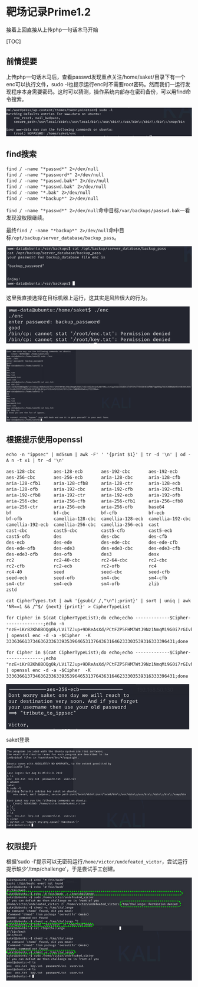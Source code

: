 #  靶场记录Prime1.2

接着上回直接从上传php一句话木马开始

[TOC]

## 前情提要

上传php一句话木马后，查看passwd发现重点关注/home/saket/目录下有一个enc可以执行文件，sudo -l也提示运行enc时不需要root密码。然而我们一运行发现程序本身需要密码。这时可以猜测，操作系统内部存在密码备份，可以用find命令搜索。

![image-20240623035244164](./assets/image-20240623035244164.png)

## find搜索

```
find / -name "*passwd*" 2>/dev/null
find / -name "*password*" 2>/dev/null
find / -name "*passwd.bak*" 2>/dev/null
find / -name "*passwd.bak" 2>/dev/null
find / -name "*.bak" 2>/dev/null
find / -name "*backup*" 2>/dev/null
```

`find / -name "*passwd*" 2>/dev/null`命中目标`/var/backups/passwd.bak`一看发现没权限继续。

最终`find / -name "*backup*" 2>/dev/null`命中目标`/opt/backup/server_database/backup_pass`。

![image-20240623040441299](./assets/image-20240623040441299.png)

这里我直接选择在目标机器上运行，这其实是风险很大的行为。

![image-20240623040654912](./assets/image-20240623040654912.png)

![image-20240623041039981](./assets/image-20240623041039981.png)

## 根据提示使用openssl

```
echo -n "ippsec" | md5sum | awk -F' ' '{print $1}' | tr -d '\n' | od -A n -t x1 | tr -d '\n'
```

```
aes-128-cbc       aes-128-ecb       aes-192-cbc       aes-192-ecb       
aes-256-cbc       aes-256-ecb       aria-128-cbc      aria-128-cfb      
aria-128-cfb1     aria-128-cfb8     aria-128-ctr      aria-128-ecb      
aria-128-ofb      aria-192-cbc      aria-192-cfb      aria-192-cfb1     
aria-192-cfb8     aria-192-ctr      aria-192-ecb      aria-192-ofb      
aria-256-cbc      aria-256-cfb      aria-256-cfb1     aria-256-cfb8     
aria-256-ctr      aria-256-ecb      aria-256-ofb      base64            
bf                bf-cbc            bf-cfb            bf-ecb            
bf-ofb            camellia-128-cbc  camellia-128-ecb  camellia-192-cbc  
camellia-192-ecb  camellia-256-cbc  camellia-256-ecb  cast              
cast-cbc          cast5-cbc         cast5-cfb         cast5-ecb         
cast5-ofb         des               des-cbc           des-cfb           
des-ecb           des-ede           des-ede-cbc       des-ede-cfb       
des-ede-ofb       des-ede3          des-ede3-cbc      des-ede3-cfb      
des-ede3-ofb      des-ofb           des3              desx              
rc2               rc2-40-cbc        rc2-64-cbc        rc2-cbc           
rc2-cfb           rc2-ecb           rc2-ofb           rc4               
rc4-40            seed              seed-cbc          seed-cfb          
seed-ecb          seed-ofb          sm4-cbc           sm4-cfb           
sm4-ctr           sm4-ecb           sm4-ofb           zlib              
zstd
```

```
cat CipherTypes.txt | awk '{gsub(/ /,"\n");print}' | sort | uniq | awk 'NR==1 && /^$/ {next} {print}' > CipherTypeList
```

```
for Cipher in $(cat CipherTypeList);do echo;echo -------------$Cipher---------------;echo -n "nzE+iKr82Kh8BOQg0k/LViTZJup+9DReAsXd/PCtFZP5FHM7WtJ9Nz1NmqMi9G0i7rGIvhK2jRcGnFyWDT9MLoJvY1gZKI2xsUuS3nJ/n3T1Pe//4kKId+B3wfDW/TgqX6Hg/kUj8JO08wGe9JxtOEJ6XJA3cO/cSna9v3YVf/ssHTbXkb+bFgY7WLdHJyvF6lD/wfpY2ZnA1787ajtm+/aWWVMxDOwKuqIT1ZZ0Nw4=" | openssl enc -d -a -$Cipher  -K 3336366137346362336339353964653137643631646233303539316333396431;done
```

```
for Cipher in $(cat CipherTypeList);do echo;echo -------------$Cipher---------------;echo  "nzE+iKr82Kh8BOQg0k/LViTZJup+9DReAsXd/PCtFZP5FHM7WtJ9Nz1NmqMi9G0i7rGIvhK2jRcGnFyWDT9MLoJvY1gZKI2xsUuS3nJ/n3T1Pe//4kKId+B3wfDW/TgqX6Hg/kUj8JO08wGe9JxtOEJ6XJA3cO/cSna9v3YVf/ssHTbXkb+bFgY7WLdHJyvF6lD/wfpY2ZnA1787ajtm+/aWWVMxDOwKuqIT1ZZ0Nw4=" | openssl enc -d -a -$Cipher  -K 3336366137346362336339353964653137643631646233303539316333396431;done
```

![image-20240623062559872](./assets/image-20240623062559872.png)

saket登录

![image-20240623062929137](./assets/image-20240623062929137.png)

## 权限提升

根据‘sudo -l’提示可以无密码运行`/home/victor/undefeated_victor`，尝试运行提示缺少'/tmp/challenge'，于是尝试手工创建。

![image-20240623064059168](./assets/image-20240623064059168.png)

